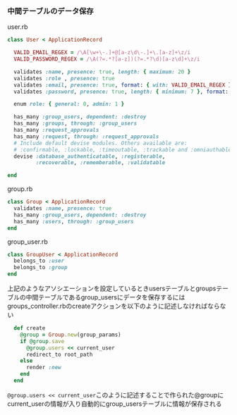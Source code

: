 ### 中間テーブルのデータ保存
user.rb
```ruby
class User < ApplicationRecord

  VALID_EMAIL_REGEX = /\A[\w+\-.]+@[a-z\d\-.]+\.[a-z]+\z/i
  VALID_PASSWORD_REGEX = /\A(?=.*?[a-z])(?=.*?\d)[a-z\d]+\z/i

  validates :name, presence: true, length: { maximum: 20 }
  validates :role , presence: true
  validates :email, presence: true, format: { with: VALID_EMAIL_REGEX }
  validates :password, presence: true, length: { minimum: 7 }, format: { with:VALID_PASSWORD_REGEX }

  enum role: { general: 0, admin: 1 }

  has_many :group_users, dependent: :destroy
  has_many :groups, through: :group_users
  has_many :request_approvals
  has_many :request, through: :request_approvals
  # Include default devise modules. Others available are:
  # :confirmable, :lockable, :timeoutable, :trackable and :omniauthable
  devise :database_authenticatable, :registerable,
         :recoverable, :rememberable, :validatable

end
```

group.rb
```ruby
class Group < ApplicationRecord
  validates :name, presence: true
  has_many :group_users, dependent: :destroy
  has_many :users, through: :group_users
end
```

group_user.rb
```ruby
class GroupUser < ApplicationRecord
  belongs_to :user
  belongs_to :group
end
```

上記のようなアソシエーションを設定しているときusersテーブルとgroupsテーブルの中間テーブルであるgroup_usersにデータを保存するにはgroups_controller.rbのcreateアクションを以下のように記述しなければならない
```ruby
  def create
    @group = Group.new(group_params)
    if @group.save
      @group.users << current_user
      redirect_to root_path
    else
      render :new
    end
  end
```
`@group.users << current_user`このように記述することで作られた@groupにcurrent_userの情報が入り自動的にgroup_usersテーブルに情報が保存される
